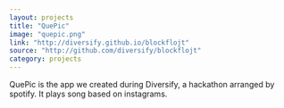 ```yaml
---
layout: projects
title: "QuePic"
image: "quepic.png"
link: "http://diversify.github.io/blockflojt"
source: "http://github.com/diversify/blockflojt"
category: projects
---
```


QuePic is the app we created during Diversify, a hackathon arranged by spotify.
It plays song based on instagrams.
